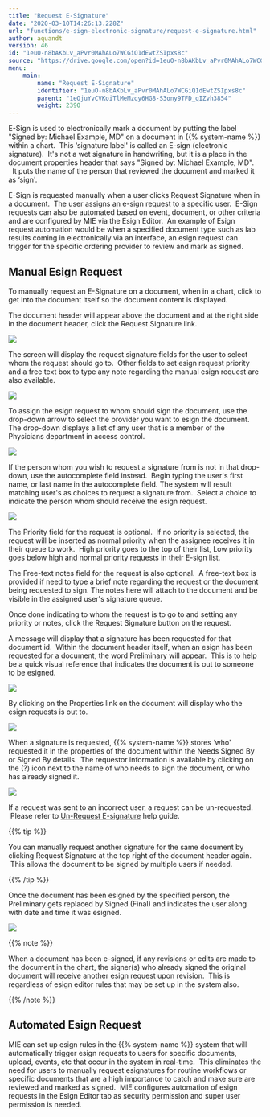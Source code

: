 ```yaml
---
title: "Request E-Signature"
date: "2020-03-10T14:26:13.228Z"
url: "functions/e-sign-electronic-signature/request-e-signature.html"
author: aquandt
version: 46
id: "1euO-n8bAKbLv_aPvr0MAhALo7WCGiQ1dEwtZSIpxs8c"
source: "https://drive.google.com/open?id=1euO-n8bAKbLv_aPvr0MAhALo7WCGiQ1dEwtZSIpxs8c"
menu:
    main:
        name: "Request E-Signature"
        identifier: "1euO-n8bAKbLv_aPvr0MAhALo7WCGiQ1dEwtZSIpxs8c"
        parent: "1eOjuYvCVKoiTlMeMzqy6HG8-S3ony9TFD_qIZvh3854"
        weight: 2390
---
```

E-Sign is used to electronically mark a document by putting the label "Signed by: Michael Example, MD" on a document in {{% system-name %}} within a chart.  This ‘signature label' is called an E-sign (electronic signature).  It's not a wet signature in handwriting, but it is a place in the document properties header that says "Signed by: Michael Example, MD".   It puts the name of the person that reviewed the document and marked it as ‘sign'.

E-Sign is requested manually when a user clicks Request Signature when in a document.  The user assigns an e-sign request to a specific user.  E-Sign requests can also be automated based on event, document, or other criteria and are configured by MIE via the Esign Editor.  An example of Esign request automation would be when a specified document type such as lab results coming in electronically via an interface, an esign request can trigger for the specific ordering provider to review and mark as signed.  

## Manual Esign Request

To manually request an E-Signature on a document, when in a chart, click to get into the document itself so the document content is displayed.

The document header will appear above the document and at the right side in the document header, click the Request Signature link.



![](request-e-signature.images/image1.png)



The screen will display the request signature fields for the user to select whom the request should go to.  Other fields to set esign request priority and a free text box to type any note regarding the manual esign request are also available.



![](request-e-signature.images/image2.png)



To assign the esign request to whom should sign the document, use the drop-down arrow to select the provider you want to esign the document. The drop-down displays a list of any user that is a member of the Physicians department in access control.



![](request-e-signature.images/image3.png)



If the person whom you wish to request a signature from is not in that drop-down, use the autocomplete field instead.  Begin typing the user's first name, or last name in the autocomplete field. The system will result matching user's as choices to request a signature from.  Select a choice to indicate the person whom should receive the esign request.



![](request-e-signature.images/image4.png)



The Priority field for the request is optional.  If no priority is selected, the request will be inserted as normal priority when the assignee receives it in their queue to work.  High priority goes to the top of their list, Low priority goes below high and normal priority requests in their E-sign list.

The Free-text notes field for the request is also optional.  A free-text box is provided if need to type a brief note regarding the request or the document being requested to sign. The notes here will attach to the document and be visible in the assigned user's signature queue.

Once done indicating to whom the request is to go to and setting any priority or notes, click the Request Signature button on the request.

A message will display that a signature has been requested for that document id.  Within the document header itself, when an esign has been requested for a document, the word Preliminary will appear.  This is to help be a quick visual reference that indicates the document is out to someone to be esigned.



![](request-e-signature.images/image5.png)



By clicking on the Properties link on the document will display who the esign requests is out to.



![](request-e-signature.images/image6.png)



When a signature is requested, {{% system-name %}} stores ‘who' requested it in the properties of the document within the Needs Signed By or Signed By details.  The requestor information is available by clicking on the (?) icon next to the name of who needs to sign the document, or who has already signed it.



![](request-e-signature.images/image7.png)



If a request was sent to an incorrect user, a request can be un-requested.  Please refer to [Un-Request E-signature](un-request-unassign-an-e-signature.html) help guide.

{{% tip %}}

You can manually request another signature for the same document by clicking Request Signature at the top right of the document header again.  This allows the document to be signed by multiple users if needed.  

{{% /tip %}}


Once the document has been esigned by the specified person, the Preliminary gets replaced by Signed (Final) and indicates the user along with date and time it was esigned.



![](request-e-signature.images/image8.png)



{{% note %}}

When a document has been e-signed, if any revisions or edits are made to the document in the chart, the signer(s) who already signed the original document will receive another esign request upon revision.  This is regardless of esign editor rules that may be set up in the system also.

{{% /note %}}


## Automated Esign Request

MIE can set up esign rules in the {{% system-name %}} system that will automatically trigger esign requests to users for specific documents, upload, events, etc that occur in the system in real-time.  This eliminates the need for users to manually request esignatures for routine workflows or specific documents that are a high importance to catch and make sure are reviewed and marked as signed.  MIE configures automation of esign requests in the Esign Editor tab as security permission and super user permission is needed.



